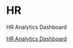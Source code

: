 # HR
HR Analytics Dashboard

[HR Analytics Dashboard](https://github.com/user-attachments/assets/84a9d90e-8a12-4e89-addb-1e512668d6a9)

